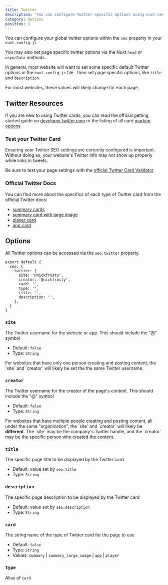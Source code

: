 ```yaml
---
title: Twitter
description: 'You can configure Twitter specific options using nuxt-seo with the "seo.twitter" property in your NuxtJS site'
category: Options
position: 3
---
```


You can configure your global twitter options within the `seo` property in your `nuxt.config.js`

You may also set page specific twitter options via the Nuxt `head` or `asyncData` methods.

In general, most website will want to set some specific default Twitter options in the `nuxt.config.js` file. Then set page specific options, like `title` and `description`. 

For most websites, these values will likely change for each page.

## Twitter Resources

If you are new to using Twitter cards, you can read the official getting started guide on [developer.twitter.com](https://developer.twitter.com/en/docs/twitter-for-websites/cards/guides/getting-started) or the listing of all card [markup options](https://developer.twitter.com/en/docs/twitter-for-websites/cards/overview/markup)

### Test your Twitter Card

Ensuring your Twitter SEO settings are correctly configured is important. Without doing so, your website's Twitter info may not show up properly while links in tweets.

Be sure to test your page settings with the [official Twitter Card Validator](https://cards-dev.twitter.com/validator)

### Official Twitter Docs

You can find more about the specifics of each type of Twitter card from the official Twitter docs:

- [summary cards](https://developer.twitter.com/en/docs/twitter-for-websites/cards/overview/summary)
- [summary card with large image](https://developer.twitter.com/en/docs/twitter-for-websites/cards/overview/summary-card-with-large-image)
- [player card](https://developer.twitter.com/en/docs/twitter-for-websites/cards/overview/player-card)
- [app card](https://developer.twitter.com/en/docs/twitter-for-websites/cards/overview/app-card)

## Options

All Twitter options can be accessed via the `seo.twitter` property.

```js{}[nuxt.config.js]
export default {
  seo: {
    twitter: {
      site: '@nickfrosty', 
      creator: '@nickfrosty',
      card: '', 
      type: '', 
      title: '', 
      description: '', 
    },
  }
}
```

### `site`

The Twitter username for the website or app. This should include the "@" symbol

- Default: `false`
- Type: `String`

<alert type="info">
For websites that have only one person creating and posting content, the `site` and `creator` will likely be set the the same Twitter username.
</alert>

### `creator`

The Twitter username for the creator of the page's content. This should include the "@" symbol

- Default: `false`
- Type: `String`

<alert type="info">
For websites that have multiple people creating and posting content, all under the same "organization", the `site` and `creator` will likely be <b>different</b>. The `site` may be the company's Twitter handle, and the `creator` may be the specific person who created the content.
</alert>

### `title`

The specific page title to be displayed by the Twitter card

- Default: value set by `seo.title`
- Type: `String`

### `description`

The specific page description to be displayed by the Twitter card

- Default: value set by `seo.description`
- Type: `String`

### `card`

The string name of the type of Twitter card for the page to use 

- Default: `false`
- Type: `String`
- Values: `summary` | `summary_large_image` | `app` | `player`

### `type`

Alias of `card`
